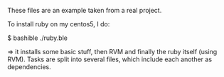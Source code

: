 These files are an example taken from a real project.

To install ruby on my centos5, I do:

$ bashible ./ruby.ble

=> it installs some basic stuff, then RVM and finally the ruby itself (using RVM).
Tasks are split into several files, which include each another as dependencies.

